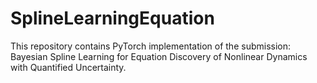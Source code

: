 # SplineLearningEquation

This repository contains PyTorch implementation of the submission: Bayesian Spline Learning for Equation Discovery of Nonlinear Dynamics with Quantified Uncertainty.
